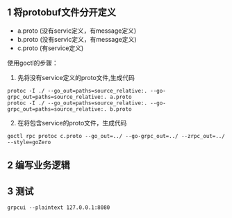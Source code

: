 


## 1 将protobuf文件分开定义
- a.proto  (没有servic定义，有message定义)
- b.proto  (没有servic定义，有message定义)
- c.proto  (有service定义)

使用goctl的步骤：
1. 先将没有service定义的proto文件,生成代码
```shell
protoc -I ./ --go_out=paths=source_relative:. --go-grpc_out=paths=source_relative:. a.proto
protoc -I ./ --go_out=paths=source_relative:. --go-grpc_out=paths=source_relative:. b.proto

```
2. 在将包含service的proto文件，生成代码
```shell
goctl rpc protoc c.proto --go_out=../ --go-grpc_out=../ --zrpc_out=../ --style=goZero
```

## 2 编写业务逻辑

## 3 测试
```
grpcui --plaintext 127.0.0.1:8080
```
